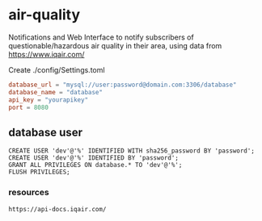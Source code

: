 # air-quality
Notifications and Web Interface to notify subscribers of questionable/hazardous air quality in their area, using data from https://www.iqair.com/


Create ./config/Settings.toml
```toml
database_url = "mysql://user:password@domain.com:3306/database"
database_name = "database"
api_key = "yourapikey"
port = 8080
```


## database user
    CREATE USER 'dev'@'%' IDENTIFIED WITH sha256_password BY 'password';
    CREATE USER 'dev'@'%' IDENTIFIED BY 'password';
    GRANT ALL PRIVILEGES ON database.* TO 'dev'@'%';
    FLUSH PRIVILEGES;



### resources
    https://api-docs.iqair.com/
